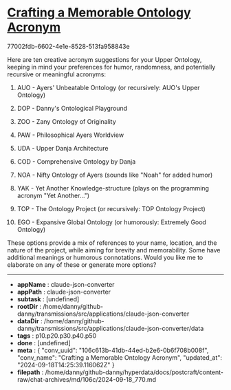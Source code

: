 # [Crafting a Memorable Ontology Acronym](https://claude.ai/chat/106c613b-41db-44ed-b2e6-0b6f708b008f)

77002fdb-6602-4e1e-8528-513fa958843e

 Here are ten creative acronym suggestions for your Upper Ontology, keeping in mind your preferences for humor, randomness, and potentially recursive or meaningful acronyms:

1. AUO - Ayers' Unbeatable Ontology (or recursively: AUO's Upper Ontology)

2. DOP - Danny's Ontological Playground

3. ZOO - Zany Ontology of Originality

4. PAW - Philosophical Ayers Worldview

5. UDA - Upper Danja Architecture

6. COD - Comprehensive Ontology by Danja

7. NOA - Nifty Ontology of Ayers (sounds like "Noah" for added humor)

8. YAK - Yet Another Knowledge-structure (plays on the programming acronym "Yet Another...")

9. TOP - The Ontology Project (or recursively: TOP Ontology Project)

10. EGO - Expansive Global Ontology (or humorously: Extremely Good Ontology)

These options provide a mix of references to your name, location, and the nature of the project, while aiming for brevity and memorability. Some have additional meanings or humorous connotations. Would you like me to elaborate on any of these or generate more options?

---

* **appName** : claude-json-converter
* **appPath** : claude-json-converter
* **subtask** : [undefined]
* **rootDir** : /home/danny/github-danny/transmissions/src/applications/claude-json-converter
* **dataDir** : /home/danny/github-danny/transmissions/src/applications/claude-json-converter/data
* **tags** : p10.p20.p30.p40.p50
* **done** : [undefined]
* **meta** : {
  "conv_uuid": "106c613b-41db-44ed-b2e6-0b6f708b008f",
  "conv_name": "Crafting a Memorable Ontology Acronym",
  "updated_at": "2024-09-18T14:25:39.116062Z"
}
* **filepath** : /home/danny/github-danny/hyperdata/docs/postcraft/content-raw/chat-archives/md/106c/2024-09-18_770.md